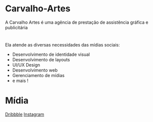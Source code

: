 # Carvalho-Artes
A Carvalho Artes é uma agência de prestação de assistência gráfica e publicitária
#

Ela atende as diversas necessidades das mídias sociais:
- Desenvolvimento de identidade visual
- Desenvolvimento de layouts
- UI/UX Design
- Desenvolvimento web
- Gerenciamento de mídias
- e mais !

# Mídia
[Dribbble](https://dribbble.com/DevDario)
[Instagram](https://instagram.com/carvalho__artes)
